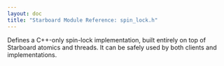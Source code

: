 ```yaml
---
layout: doc
title: "Starboard Module Reference: spin_lock.h"
---
```


Defines a C++-only spin-lock implementation, built entirely on top of Starboard
atomics and threads. It can be safely used by both clients and implementations.

